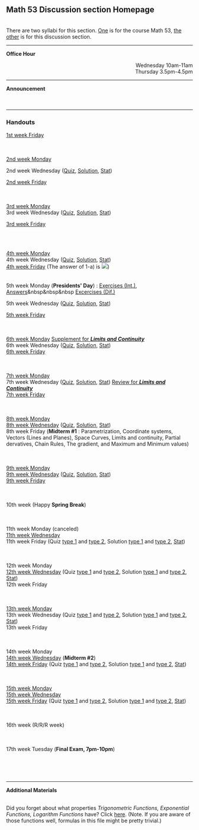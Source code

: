 <html>

<head><title>Hello students</title>

</head>

<body>

<h2>Math 53 Discussion section Homepage</h2>
<br>There are two syllabi for this section. <a href="http://math.berkeley.edu/~wodzicki/53.S14/53.S14.pdf">One</a> is for the course Math 53, <a href="./Syllabus.pdf">the other</a> is for this discussion section.<br>
<hr>
<b>Office Hour</b><br>
<p align="right">Wednesday 10am-11am<br>
Thursday 3.5pm-4.5pm<br>
</p>
<hr>
<b>Announcement</b><br>
<br>
<br>
<hr>
<h3>Handouts</h3>


<A href="./Jan24.pdf">1st week Friday</A><br><br><br>

<A href="./Jan27.pdf">2nd week Monday</A><br>


2nd week Wednesday (<A href="./Jan29(Quiz).pdf">Quiz</A>, <A href="./Jan31(Solution).pdf">Solution</A>, <A href="./Quiz 1.jpg">Stat</A>)<br>

<A href="./Jan31.pdf">2nd week Friday</A><br><br><br>

<A href="./Feb3.pdf">3rd week Monday</A><br>
3rd week Wednesday (<A href="./Feb5(Quiz).pdf">Quiz</A>, <A href="./Feb7(Solution).pdf">Solution</A>, <A href="./Quiz 2.jpg">Stat</A>)<br>

<A href="./Feb7.pdf">3rd week Friday</A><br><br>

<br>

<A href="./Feb10.pdf">4th week Monday</A><br>
4th week Wednesday (<A href="./Feb12(Quiz).pdf">Quiz</A>, <A href="./Feb14(Solution).pdf">Solution</A>, <A href="./Quiz 3.jpg">Stat</A>)<br>
<A href="./Feb14.pdf">4th week Friday</A> (The answer of 1-a) is <IMG src="http://latex.codecogs.com/png.latex?{\frac{\sqrt{37}}{2}+\frac{\ln(6+\sqrt{37})}{12}}">)
<br><br><br>
5th week Monday (<b>Presidents' Day</b>) : <A href="./Feb17.pdf">Exercises (Int.)</A>, <A href="./Feb17(Answer).pdf">Answers</A>&nbsp&nbsp&nbsp <A href="./Differentiation Worksheet.pdf">Excercises (Dif.)</A><br>

5th week Wednesday (<A href="./Feb19(Quiz).pdf">Quiz</A>, <A href="./Feb21(Solution).pdf">Solution</A>, <A href="./Quiz 4.jpg">Stat</A>)<br>

<A href="./Feb21.pdf">5th week Friday</A><br><br><br>

<A href="./Feb24.pdf">6th week Monday</A> <A href="./Feb24(Supplement).pdf">Supplement for <b><i>Limits and Continuity</i></b></A><br>
6th week Wednesday (<A href="./Feb26(Quiz).pdf">Quiz</A>, <A href="./Feb28(Solution).pdf">Solution</A>, <A href="./Quiz 5.jpg">Stat</A>)<br>
<A href="./Feb28.pdf">6th week Friday</A><br><br><br>

<A href="./Mar3.pdf">7th week Monday</A><br>
7th week Wednesday (<A href="./Mar5(Quiz).pdf">Quiz</A>, <A href="./Mar7(Solution).pdf">Solution</A>, <A href="./Quiz 6.jpg">Stat</A>) <A href="./Mar5(Review).pdf">Review for <b><i>Limits and Continuity</i></b></A><br>
<A href="./Mar7.pdf">7th week Friday</A><br><br><br>

<A href="./Mar10.pdf">8th week Monday</A><br>
<A href="./Mar12.pdf">8th week Wednesday</A> (<A href="./Mar12(Quiz).pdf">Quiz</A>, <A href="./Mar14(Solution).pdf">Solution</A>, <A href="./Quiz 7.jpg">Stat</A>)<br>
8th week Friday (<b>Midterm #1</b> : Parametrization, Coordinate systems, Vectors (Lines and Planes), Space Curves, Limits and continuity, Partial dervatives, Chain Rules, The gradient, and Maximum and Minimum values)<br><br><br>

<A href="./Mar17.pdf">9th week Monday</A><br>
<A href="./Mar19.pdf">9th week Wednesday</A> (<A href="./Mar19(Quiz).pdf">Quiz</A>, <A href="./Mar21(Solution).pdf">Solution</A>, <A href="./Quiz 8.jpg">Stat</A>)<br>
<A href="./Mar21.pdf">9th week Friday</A><br><br><br>

10th week (Happy <b>Spring Break</b>)<br><br><br>


11th week Monday (canceled)<br>
<A href="./Apr2.pdf">11th week Wednesday</A><br>
11th week Friday (Quiz <a href="./Apr4(Quiz1).pdf">type 1</a> and <a href="./Apr4(Quiz2).pdf">type 2</a>, Solution <a href="./Apr4(Solution1).pdf">type 1</a> and <a href="./Apr4(Solution2).pdf">type 2</a>, <a href="./Quiz 9.jpg">Stat</a>)<br><br><br>

12th week Monday<br>
<A href="./Apr9.pdf">12th week Wednesday</A> (Quiz <a href="./Apr9(Quiz1).pdf">type 1</a> and <a href="./Apr9(Quiz2).pdf">type 2</a>, Solution <a href="./Apr9(Solution1).pdf">type 1</a> and <a href="./Apr9(Solution2).pdf">type 2</a>, <a href="./Quiz 10.jpg">Stat</a>)<br>
12th week Friday<br><br><br>

<A href="./Apr14.pdf">13th week Monday</A><br>
13th week Wednesday (Quiz <a href="./Apr16(Quiz1).pdf">type 1</a> and <a href="./Apr16(Quiz2).pdf">type 2</a>, Solution <a href="./Apr16(Solution1).pdf">type 1</a> and <a href="./Apr16(Solution2).pdf">type 2</a>, <a href="./Quiz 11.jpg">Stat</a>)<br>
13th week Friday<br><br><br>

14th week Monday<br>
<A href="./Apr23.pdf">14th week Wednesday</A> (<b>Midterm #2</b>)<br>
<A href="./Apr25.pdf">14th week Friday</A> (Quiz <a href="./Apr25(Quiz1).pdf">type 1</a> and <a href="./Apr25(Quiz2).pdf">type 2</a>, Solution <a href="./Apr25(Solution1).pdf">type 1</a> and <a href="./Apr25(Solution2).pdf">type 2</a>, <a href="./Quiz 12.jpg">Stat</a>)<br><br><br>

<A href="./Apr28.pdf">15th week Monday</A><br>
<A href="./Apr30.pdf">15th week Wednesday</A><br>
<A href="./May2.pdf">15th week Friday<A/> (Quiz <a href="./May2(Quiz1).pdf">type 1</a> and <a href="./May2(Quiz2).pdf">type 2</a>, Solution <a href="./May2(Solution1).pdf">type 1</a> and <a href="./May2(Solution2).pdf">type 2</a>, <a href="./Quiz 13.jpg">Stat</a>)<br><br><br>

16th week (R/R/R week)<br><br><br>

17th week Tuesday (<b>Final Exam, 7pm-10pm</b>)

<br><br><br>
<hr><b>Additional Materials</b><br><br>

Did you forget about what properties <i>Trigonometric Functions, Exponential Functions, Logarithm Functions</i> have? Click <a href="./Formulas (Trigonometric, Exponential, Logarithm).pdf">here</a>. (Note. If you are aware of those functions well, formulas in this file might be pretty trivial.)


</body>

</html>
